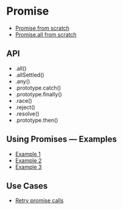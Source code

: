 # Promise

- [Promise from scratch](promise.js)
- [Promise.all from scratch](promiseAll.js)

## API

- .all()
- .allSettled()
- .any()
- .prototype.catch()
- .prototype.finally()
- .race()
- .reject()
- .resolve()
- .prototype.then()

## Using Promises — Examples

- [Example 1](promise1.js)
- [Example 2](promise2.js)
- [Example 3](promise3.js)

## Use Cases

- [Retry promise calls](retries.js)
